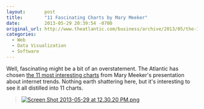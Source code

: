```yaml
---
layout:       post
title:        "11 Fascinating Charts by Mary Meeker"
date:         2013-05-29 20:39:54 -0700
original_url: http://www.theatlantic.com/business/archive/2013/05/the-12-most-fascinating-charts-from-mary-meekers-epic-slideshow-of-internet-trends/276350/
categories:
  - Web
  - Data Visualization
  - Software
---
```


Well, fascinating might be a bit of an overstatement. The Atlantic has chosen  [the 11 most interesting charts](http://www.theatlantic.com/business/archive/2013/05/the-12-most-fascinating-charts-from-mary-meekers-epic-slideshow-of-internet-trends/276350/)  from Mary Meeker's presentation about internet trends. Nothing earth shattering here, but it's interesting to see it all distilled into 11 charts.

 > 
 > 
 >  
 > 
 >  [![Screen Shot 2013-05-29 at 12.30.20 PM.png](/attachments/c7493dcf162fa9946a88971ed16112d8/image.png)](http://cdn.theatlantic.com/static/mt/assets/business/Screen%20Shot%202013-05-29%20at%2012.30.20%20PM.png) 
 > 
 >  
 > 
 > 
